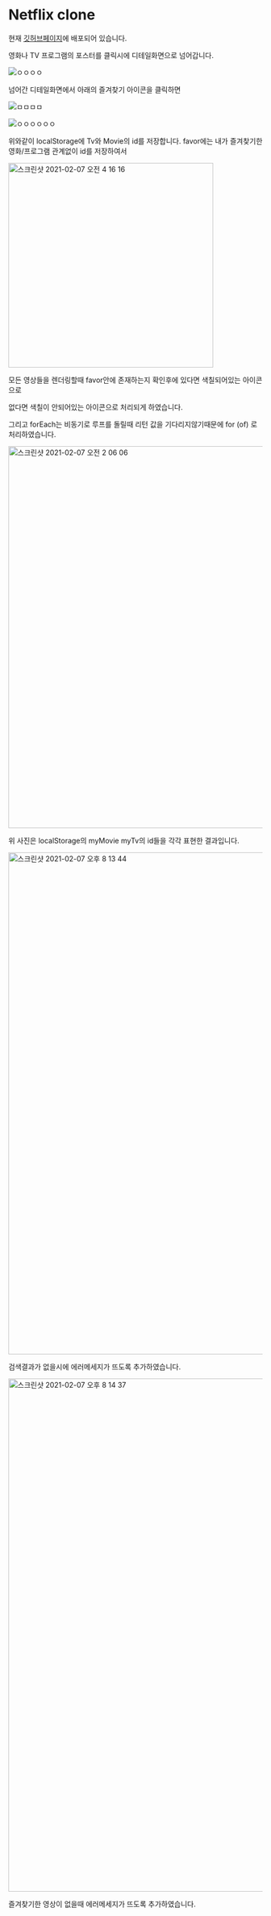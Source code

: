 # Netflix clone

현재 [깃허브페이지](https://erurang.github.io/netflix)에 배포되어 있습니다.

영화나 TV 프로그램의 포스터를 클릭시에 디테일화면으로 넘어갑니다.

![ㅇㅇㅇㅇ](https://user-images.githubusercontent.com/56789064/107124633-64eeb900-68e8-11eb-82e4-6182c2d34f93.gif)


넘어간 디테일화면에서 아래의 즐겨찾기 아이콘을 클릭하면

![ㅁㅁㅁㅁ](https://user-images.githubusercontent.com/56789064/107127618-a38d6f00-68fa-11eb-8aa3-675ad5d52cff.gif)


![ㅇㅇㅇㅇㅇㅇ](https://user-images.githubusercontent.com/56789064/107127660-ef401880-68fa-11eb-9429-2691f9789971.gif)


위와같이 localStorage에 Tv와 Movie의 id를 저장합니다.
favor에는 내가 즐겨찾기한 영화/프로그램 관계없이 id를 저장하여서

<img width="406" alt="스크린샷 2021-02-07 오전 4 16 16" src="https://user-images.githubusercontent.com/56789064/107127698-3b8b5880-68fb-11eb-91aa-48ac9550e821.png">

모든 영상들을 렌더링할때 favor안에 존재하는지 확인후에 있다면 색칠되어있는 아이콘으로

없다면 색칠이 안되어있는 아이콘으로 처리되게 하였습니다.

그리고 forEach는 비동기로 루프를 돌릴때 리턴 값을 기다리지않기때문에 for (of) 로 처리하였습니다.

<img width="758" alt="스크린샷 2021-02-07 오전 2 06 06" src="https://user-images.githubusercontent.com/56789064/107124751-0c6beb80-68e9-11eb-9915-d461fd5a4f06.png">

위 사진은 localStorage의 myMovie myTv의 id들을 각각 표현한 결과입니다.

<img width="996" alt="스크린샷 2021-02-07 오후 8 13 44" src="https://user-images.githubusercontent.com/56789064/107144814-fd387c80-6980-11eb-9981-4778ef1b03d4.png">

검색결과가 없을시에 에러메세지가 뜨도록 추가하였습니다.

<img width="1018" alt="스크린샷 2021-02-07 오후 8 14 37" src="https://user-images.githubusercontent.com/56789064/107144830-1c370e80-6981-11eb-9581-7f63d715b35f.png">

즐겨찾기한 영상이 없을때 에러메세지가 뜨도록 추가하였습니다.

